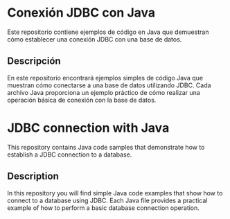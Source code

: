 # Conexión JDBC con Java

Este repositorio contiene ejemplos de código en Java que demuestran cómo establecer una conexión JDBC  con una base de datos.

## Descripción

En este repositorio encontrará ejemplos simples de código Java que muestran cómo conectarse a una base de datos utilizando JDBC. Cada archivo Java proporciona un ejemplo práctico de cómo realizar una operación básica de conexión con la base de datos.

# JDBC connection with Java

This repository contains Java code samples that demonstrate how to establish a JDBC connection to a database.

## Description

In this repository you will find simple Java code examples that show how to connect to a database using JDBC. Each Java file provides a practical example of how to perform a basic database connection operation.

